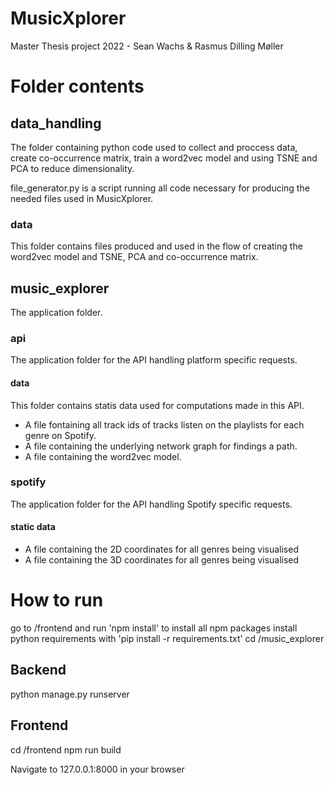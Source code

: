 # MusicXplorer
Master Thesis project 2022 - Sean Wachs & Rasmus Dilling Møller

# Folder contents

## data_handling
The folder containing python code used to collect and proccess data, create co-occurrence matrix, train a word2vec model and using TSNE and PCA to reduce dimensionality.

file_generator.py is a script running all code necessary for producing the needed files used in MusicXplorer.

### data
This folder contains files produced and used in the flow of creating the word2vec model and TSNE, PCA and co-occurrence matrix.
## music_explorer
The application folder.

### api
The application folder for the API handling platform specific requests.

#### data
This folder contains statis data used for computations made in this API. 
- A file fontaining all track ids of tracks listen on the playlists for each genre on Spotify.
- A file containing the underlying network graph for findings a path.
- A file containing the word2vec model.

### spotify
The application folder for the API handling Spotify specific requests.

#### static data
- A file containing the 2D coordinates for all genres being visualised
- A file containing the 3D coordinates for all genres being visualised

# How to run
go to /frontend and run 'npm install' to install all npm packages
install python requirements with 'pip install -r requirements.txt'
cd /music_explorer

## Backend
python manage.py runserver

## Frontend
cd /frontend
npm run build

Navigate to 127.0.0.1:8000 in your browser
